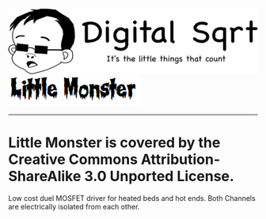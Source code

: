 ![GitHub Logo](/Media/Digital_Sqrt_Logo.png)
![GitHub Logo](/Media/Little_Monster_Logo.png)
***
# Little Monster is covered by the Creative Commons Attribution-ShareAlike 3.0 Unported License.
 Low cost duel MOSFET driver for heated beds and hot ends.  Both Channels are electrically isolated from each other. 
 
